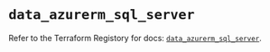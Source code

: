 # `data_azurerm_sql_server`

Refer to the Terraform Registory for docs: [`data_azurerm_sql_server`](https://registry.terraform.io/providers/hashicorp/azurerm/3.69.0/docs/data-sources/sql_server).
